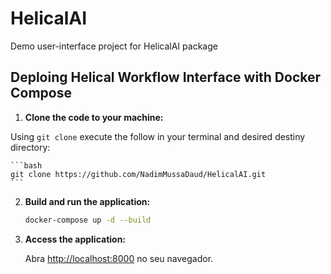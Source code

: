 # HelicalAI
Demo user-interface project for HelicalAI package

## Deploing Helical Workflow Interface with Docker Compose

1. **Clone the code to your machine:**

Using ```git clone``` execute the follow in your terminal and desired destiny directory:

    ```bash
    git clone https://github.com/NadimMussaDaud/HelicalAI.git
    ```

2. **Build and run the application:**

    ```bash
    docker-compose up -d --build
    ```

3. **Access the application:**

    Abra [http://localhost:8000](http://localhost:8000) no seu navegador.

